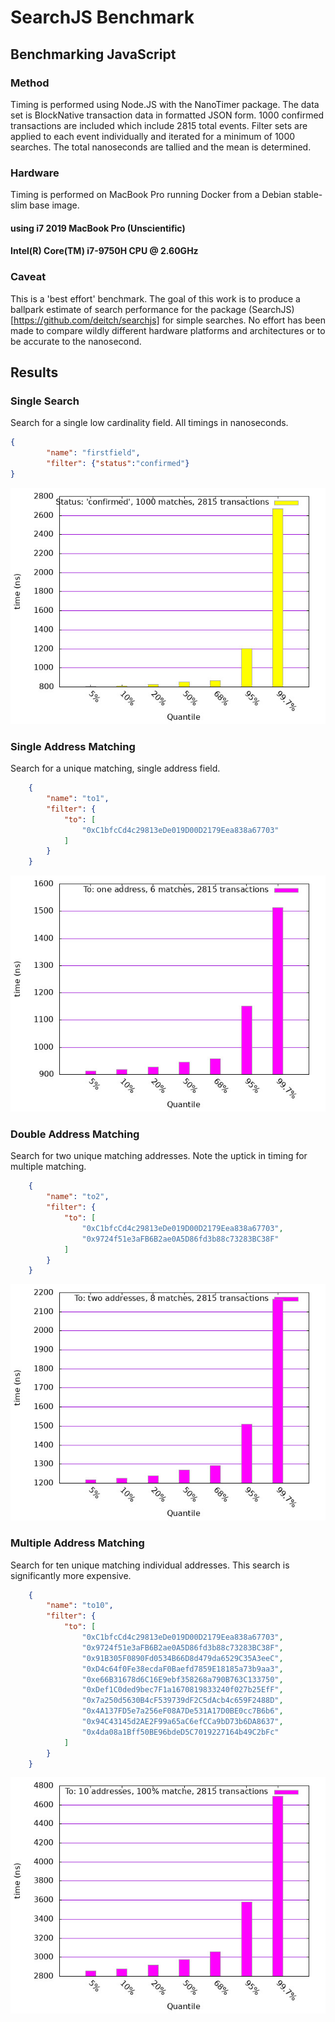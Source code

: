 # SearchJS Benchmark

## Benchmarking JavaScript

### Method

Timing is performed using Node.JS with the NanoTimer package.   The data set is BlockNative transaction data in formatted JSON form.   1000 confirmed transactions are included which include 2815 total events.  Filter sets are applied to each event individually and iterated for a minimum of 1000 searches. The total nanoseconds are tallied and the mean is determined.

### Hardware

Timing is performed on MacBook Pro running Docker from a Debian stable-slim base image.

#### using i7 2019 MacBook Pro (Unscientific)
#### Intel(R) Core(TM) i7-9750H CPU @ 2.60GHz


### Caveat 

This is a 'best effort' benchmark.   The goal of this work is to produce a ballpark estimate of search performance for the package (SearchJS)[https://github.com/deitch/searchjs] for simple searches.   No effort has been made to compare wildly different hardware platforms and architectures or to be accurate to the nanosecond.

## Results

### Single Search

Search for a single low cardinality field.  All timings in nanoseconds.

```json
{
        "name": "firstfield",
        "filter": {"status":"confirmed"}
}
```

![865 ns](plot/output/singledist.jpg)

### Single Address Matching

Search for a unique matching, single address field.

```json
    {
        "name": "to1",
        "filter": {
            "to": [
                "0xC1bfcCd4c29813eDe019D00D2179Eea838a67703"
            ]
        }
    }
```

![957 ns](plot/output/lowcardinalitymatch.jpg)

### Double Address Matching

Search for two unique matching addresses.  Note the uptick in timing for multiple matching.   

```json
    {
        "name": "to2",
        "filter": {
            "to": [
                "0xC1bfcCd4c29813eDe019D00D2179Eea838a67703",
                "0x9724f51e3aFB6B2ae0A5D86fd3b88c73283BC38F"
            ]
        }
    }
```

![1977 ns](plot/output/lowcardinalitymatch2.jpg)

### Multiple Address Matching

Search for ten unique matching individual addresses.   This search is significantly more expensive.

```json
    {
        "name": "to10",
        "filter": {
            "to": [
                "0xC1bfcCd4c29813eDe019D00D2179Eea838a67703",
                "0x9724f51e3aFB6B2ae0A5D86fd3b88c73283BC38F",
                "0x91B305F0890Fd0534B66D8d479da6529C35A3eeC",
                "0xD4c64f0Fe38ecdaF0Baefd7859E18185a73b9aa3",
                "0xe66B31678d6C16E9ebf358268a790B763C133750",
                "0xDef1C0ded9bec7F1a1670819833240f027b25EfF",
                "0x7a250d5630B4cF539739dF2C5dAcb4c659F2488D",
                "0x4A137FD5e7a256eF08A7De531A17D0BE0cc7B6b6",
                "0x94C43145d2AE2F99a65aC6efCCa9bD73b6DA8637",
                "0x4da08a1Bff50BE96bdeD5C7019227164b49C2bFc"
            ]
        }
    }
```

![3060 ns](plot/output/lowcardinalitymatch10.jpg)
